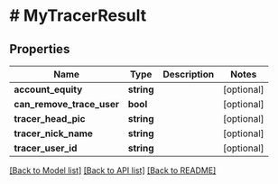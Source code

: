 # # MyTracerResult

## Properties

Name | Type | Description | Notes
------------ | ------------- | ------------- | -------------
**account_equity** | **string** |  | [optional]
**can_remove_trace_user** | **bool** |  | [optional]
**tracer_head_pic** | **string** |  | [optional]
**tracer_nick_name** | **string** |  | [optional]
**tracer_user_id** | **string** |  | [optional]

[[Back to Model list]](../../README.md#models) [[Back to API list]](../../README.md#endpoints) [[Back to README]](../../README.md)
